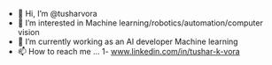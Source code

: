 - 👋 Hi, I’m @tusharvora
- 👀 I’m interested in Machine learning/robotics/automation/computer vision
- 🌱 I’m currently working as an AI developer Machine learning
- 📫 How to reach me ... 1- www.linkedin.com/in/tushar-k-vora

<!---
tusharvora/tusharvora is a ✨ special ✨ repository because its `README.md` (this file) appears on your GitHub profile.
You can click the Preview link to take a look at your changes.
--->
